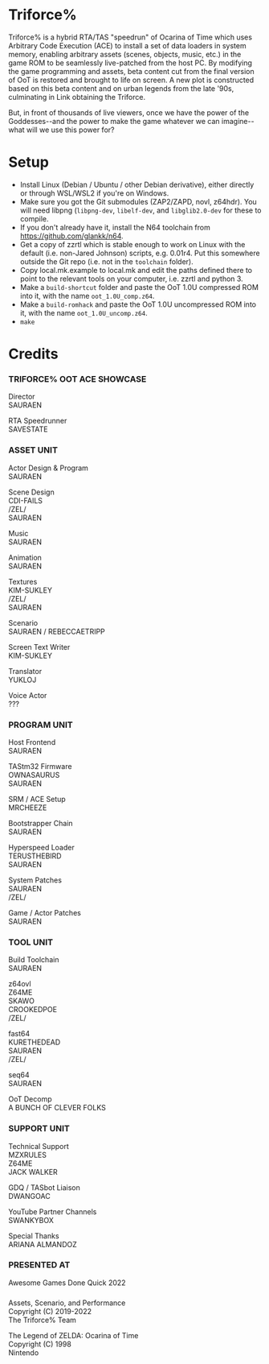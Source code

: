 # Triforce%

Triforce% is a hybrid RTA/TAS "speedrun" of Ocarina of Time which uses Arbitrary
Code Execution (ACE) to install a set of data loaders in system memory, enabling
arbitrary assets (scenes, objects, music, etc.) in the game ROM to be seamlessly
live-patched from the host PC. By modifying the game programming and assets,
beta content cut from the final version of OoT is restored and brought to life
on screen. A new plot is constructed based on this beta content and on urban
legends from the late '90s, culminating in Link obtaining the Triforce.

But, in front of thousands of live viewers, once we have the power of the
Goddesses--and the power to make the game whatever we can imagine--what will we
use this power for?


# Setup

- Install Linux (Debian / Ubuntu / other Debian derivative), either directly or through WSL/WSL2 if you're on Windows.
- Make sure you got the Git submodules (ZAP2/ZAPD, novl, z64hdr). You will need libpng (`libpng-dev`, `libelf-dev`, and `libglib2.0-dev` for these to compile.
- If you don't already have it, install the N64 toolchain from https://github.com/glankk/n64.
- Get a copy of zzrtl which is stable enough to work on Linux with the default (i.e. non-Jared Johnson) scripts, e.g. 0.01r4. Put this somewhere outside the Git repo (i.e. not in the `toolchain` folder).
- Copy local.mk.example to local.mk and edit the paths defined there to point to the relevant tools on your computer, i.e. zzrtl and python 3.
- Make a `build-shortcut` folder and paste the OoT 1.0U compressed ROM into it, with the name `oot_1.0U_comp.z64`.
- Make a `build-romhack` and paste the OoT 1.0U uncompressed ROM into it, with the name `oot_1.0U_uncomp.z64`.
- `make`


# Credits

### TRIFORCE% OOT ACE SHOWCASE

Director \
SAURAEN

RTA Speedrunner \
SAVESTATE

### ASSET UNIT

Actor Design & Program \
SAURAEN

Scene Design \
CDI-FAILS \
\/ZEL\/ \
SAURAEN

Music \
SAURAEN

Animation \
SAURAEN

Textures \
KIM-SUKLEY \
\/ZEL\/ \
SAURAEN

Scenario \
SAURAEN /
REBECCAETRIPP

Screen Text Writer \
KIM-SUKLEY

Translator \
YUKLOJ

Voice Actor \
???

### PROGRAM UNIT

Host Frontend \
SAURAEN

TAStm32 Firmware \
OWNASAURUS \
SAURAEN

SRM / ACE Setup \
MRCHEEZE

Bootstrapper Chain \
SAURAEN

Hyperspeed Loader \
TERUSTHEBIRD \
SAURAEN

System Patches \
SAURAEN \
\/ZEL\/

Game / Actor Patches \
SAURAEN

### TOOL UNIT

Build Toolchain \
SAURAEN

z64ovl \
Z64ME \
SKAWO \
CROOKEDPOE \
\/ZEL\/

fast64 \
KURETHEDEAD \
SAURAEN \
\/ZEL\/

seq64 \
SAURAEN

OoT Decomp \
A BUNCH OF CLEVER FOLKS

### SUPPORT UNIT

Technical Support \
MZXRULES \
Z64ME \
JACK WALKER

GDQ / TASbot Liaison \
DWANGOAC

YouTube Partner Channels \
SWANKYBOX

Special Thanks \
ARIANA ALMANDOZ

### PRESENTED AT

Awesome Games Done Quick 2022

### 

Assets, Scenario, and Performance \
Copyright (C) 2019-2022 \
The Triforce% Team

The Legend of ZELDA: Ocarina of Time \
Copyright (C) 1998 \
Nintendo
